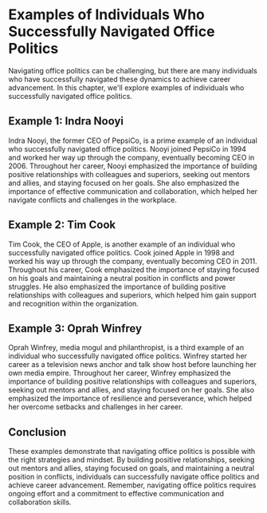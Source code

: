 Examples of Individuals Who Successfully Navigated Office Politics
=========================================================================================================

Navigating office politics can be challenging, but there are many individuals who have successfully navigated these dynamics to achieve career advancement. In this chapter, we'll explore examples of individuals who successfully navigated office politics.

Example 1: Indra Nooyi
----------------------

Indra Nooyi, the former CEO of PepsiCo, is a prime example of an individual who successfully navigated office politics. Nooyi joined PepsiCo in 1994 and worked her way up through the company, eventually becoming CEO in 2006. Throughout her career, Nooyi emphasized the importance of building positive relationships with colleagues and superiors, seeking out mentors and allies, and staying focused on her goals. She also emphasized the importance of effective communication and collaboration, which helped her navigate conflicts and challenges in the workplace.

Example 2: Tim Cook
-------------------

Tim Cook, the CEO of Apple, is another example of an individual who successfully navigated office politics. Cook joined Apple in 1998 and worked his way up through the company, eventually becoming CEO in 2011. Throughout his career, Cook emphasized the importance of staying focused on his goals and maintaining a neutral position in conflicts and power struggles. He also emphasized the importance of building positive relationships with colleagues and superiors, which helped him gain support and recognition within the organization.

Example 3: Oprah Winfrey
------------------------

Oprah Winfrey, media mogul and philanthropist, is a third example of an individual who successfully navigated office politics. Winfrey started her career as a television news anchor and talk show host before launching her own media empire. Throughout her career, Winfrey emphasized the importance of building positive relationships with colleagues and superiors, seeking out mentors and allies, and staying focused on her goals. She also emphasized the importance of resilience and perseverance, which helped her overcome setbacks and challenges in her career.

Conclusion
----------

These examples demonstrate that navigating office politics is possible with the right strategies and mindset. By building positive relationships, seeking out mentors and allies, staying focused on goals, and maintaining a neutral position in conflicts, individuals can successfully navigate office politics and achieve career advancement. Remember, navigating office politics requires ongoing effort and a commitment to effective communication and collaboration skills.
